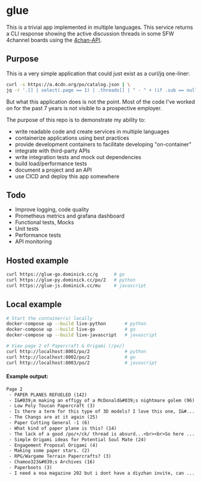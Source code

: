 # glue

This is a trivial app implemented in multiple languages. This service returns a CLI response showing the active discussion threads in some SFW 4channel boards using the [4chan-API](https://github.com/4chan/4chan-API). 

## Purpose
This is a very simple application that could just exist as a curl/jq one-liner:
```sh
curl -s https://a.4cdn.org/po/catalog.json | \
jq -r '.[] | select(.page == 1) | .threads[] | " - " + (if .sub == null then .com[:64] else .sub end) + " (\(.replies))"'
```

But what this application does is not the point. Most of the code I've worked on for the past 7 years is not visible to a prospective employer.

The purpose of this repo is to demonstrate my ability to:
- write readable code and create services in multiple languages
- containerize applications using best practices
- provide development containers to facilitate developing "on-container"
- integrate with third-party APIs
- write integration tests and mock out dependencies
- build load/performance tests
- document a project and an API
- use CICD and deploy this app somewhere

## Todo
 - Improve logging, code quality
 - Prometheus metrics and grafana dashboard
 - Functional tests, Mocks
 - Unit tests
 - Performance tests
 - API monitoring

## Hosted example

```sh
curl https://glue-go.dominick.cc/g      # go
curl https://glue-py.dominick.cc/po/2   # python
curl https://glue-js.dominick.cc/mu     # javascript
```

## Local example

```sh
# Start the container(s) locally
docker-compose up --build live-python       # python
docker-compose up --build live-go           # go
docker-compose up --build live-javascript   # javascript
```
```sh
# View page 2 of Papercraft & Origami (/po/)
curl http://localhost:8001/po/2             # python
curl http://localhost:8002/po/2             # go
curl http://localhost:8003/po/2             # javascript
```
#### Example output: 
```txt
Page 2
 - PAPER PLANES REFUELED (142)
 - I&#039;m making an effigy of a McDonald&#039;s nightmare golem (96)
 - Low Poly Toucan Papercraft (3)
 - Is there a term for this type of 3D models? I love this one, I&#... (8)
 - The Changs are at it again (25)
 - Paper Cutting General -1 (6)
 - What kind of paper plane is this? (14)
 - The lack of a good /po/+/ck/ thread is absurd...<br><br>So here ... (4)
 - Simple Origami ideas for Potential Soul Mate (24)
 - Engagement Proposal Origami (4)
 - Making some paper stars. (2)
 - RPG/Wargame Terrain Papercrafts? (3)
 - Chamoo323&#039;s Archives (16)
 - Paperboots (3)
 - I need a noa magazine 202 but i dont have a diyzhan invite, can ... (171)
```
